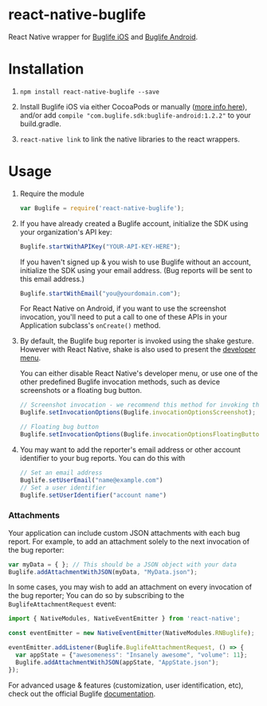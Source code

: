 react-native-buglife
====================

React Native wrapper for [Buglife iOS](https://github.com/Buglife/Buglife-iOS) and [Buglife Android](https://github.com/Buglife/buglife-android).

# Installation

1. `npm install react-native-buglife --save`
2. Install Buglife iOS via either CocoaPods or manually ([more info here](https://github.com/Buglife/Buglife-iOS)), and/or add `compile "com.buglife.sdk:buglife-android:1.2.2"` to your build.gradle.

3. `react-native link` to link the native libraries to the react wrappers.


# Usage

1. Require the module
	
    ```javascript
    var Buglife = require('react-native-buglife');
    ```
    
2. If you have already created a Buglife account, initialize the SDK using your organization's API key:
	
	```javascript
	Buglife.startWithAPIKey("YOUR-API-KEY-HERE");
	```
	If you haven't signed up & you wish to use Buglife without an account, initialize the SDK using your email address. (Bug reports will be sent to this email address.)
	
	```javascript
	Buglife.startWithEmail("you@yourdomain.com");
	```
	For React Native on Android, if you want to use the screenshot invocation, you'll need to put a call to one of these APIs in your Application subclass's `onCreate()` method. 
	
3. By default, the Buglife bug reporter is invoked using the shake gesture. However with React Native, shake is also used to present the [developer menu](https://facebook.github.io/react-native/docs/debugging.html).

	You can either disable React Native's developer menu, or use one of the other predefined Buglife invocation methods, such as device screenshots or a floating bug button.
	
	```javascript
	// Screenshot invocation - we recommend this method for invoking the bug reporter
	Buglife.setInvocationOptions(Buglife.invocationOptionsScreenshot);
	
	// Floating bug button
	Buglife.setInvocationOptions(Buglife.invocationOptionsFloatingButton);
	```
4. You may want to add the reporter's email address or other account identifier to your bug reports. You can do this with 
	```javascript
	// Set an email address
	Buglife.setUserEmail("name@example.com")
	// Set a user identifier
	Buglife.setUserIdentifier("account name")
	```
	

### Attachments

Your application can include custom JSON attachments with each bug report. For example, to add an attachment solely to the next invocation of the bug reporter:

```javascript
var myData = { }; // This should be a JSON object with your data
Buglife.addAttachmentWithJSON(myData, "MyData.json");
```

In some cases, you may wish to add an attachment on every invocation of the bug reporter; You can do so by subscribing to the `BuglifeAttachmentRequest` event:

```javascript
import { NativeModules, NativeEventEmitter } from 'react-native';

const eventEmitter = new NativeEventEmitter(NativeModules.RNBuglife);

eventEmitter.addListener(Buglife.BuglifeAttachmentRequest, () => {
  var appState = {"awesomeness": "Insanely awesome", "volume": 11};
  Buglife.addAttachmentWithJSON(appState, "AppState.json");
});
```

For advanced usage & features (customization, user identification, etc), check out the official Buglife [documentation](http://buglife.com/docs).